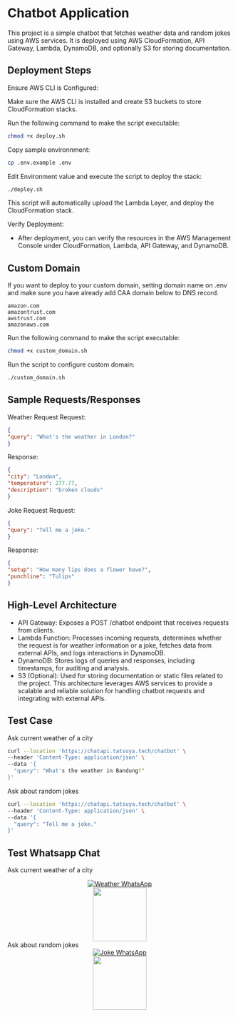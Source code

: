 # Chatbot Application
This project is a simple chatbot that fetches weather data and random jokes using AWS services. It is deployed using AWS CloudFormation, API Gateway, Lambda, DynamoDB, and optionally S3 for storing documentation.

## Deployment Steps
Ensure AWS CLI is Configured:

Make sure the AWS CLI is installed and create S3 buckets to store CloudFormation stacks.

Run the following command to make the script executable:
   ```bash
chmod +x deploy.sh
   ```
Copy sample environnment:
   ```bash
cp .env.example .env
   ```

Edit Environment value and execute the script to deploy the stack:
   ```bash
./deploy.sh
   ```

This script will automatically upload the Lambda Layer, and deploy the CloudFormation stack.

Verify Deployment:
- After deployment, you can verify the resources in the AWS Management Console under CloudFormation, Lambda, API Gateway, and DynamoDB.

## Custom Domain
If you want to deploy to your custom domain, setting domain name on .env and make sure you have already add CAA domain below to DNS record.
   ```text
amazon.com
amazontrust.com
awstrust.com
amazonaws.com
   ```

Run the following command to make the script executable:
   ```bash
chmod +x custom_domain.sh
   ```

Run the script to configure custom domain:
   ```bash
./custom_domain.sh
   ```

## Sample Requests/Responses
Weather Request
Request:
   ```json
{
   "query": "What's the weather in London?"
}
   ```
Response:
   ```json
{
   "city": "London",
   "temperature": 277.77,
   "description": "broken clouds"
}
   ```
Joke Request
Request:
   ```json
{
   "query": "Tell me a joke."
}
   ```
Response:
   ```json
{
   "setup": "How many lips does a flower have?",
   "punchline": "Tulips"
}
   ```

## High-Level Architecture
- API Gateway: Exposes a POST /chatbot endpoint that receives requests from clients.
- Lambda Function: Processes incoming requests, determines whether the request is for weather information or a joke, fetches data from external APIs, and logs interactions in DynamoDB.
- DynamoDB: Stores logs of queries and responses, including timestamps, for auditing and analysis.
- S3 (Optional): Used for storing documentation or static files related to the project.
This architecture leverages AWS services to provide a scalable and reliable solution for handling chatbot requests and integrating with external APIs.

## Test Case
Ask current weather of a city
```bash
curl --location 'https://chatapi.tatsuya.tech/chatbot' \
--header 'Content-Type: application/json' \
--data '{
  "query": "What's the weather in Bandung?"
}'
```
Ask about random jokes
```bash
curl --location 'https://chatapi.tatsuya.tech/chatbot' \
--header 'Content-Type: application/json' \
--data '{
  "query": "Tell me a joke."
}'
```
## Test Whatsapp Chat
Ask current weather of a city
<div align="center">
  <a href="https://wa.me/6285155010043?text=What%27s%20the%20weather%20in%20London%3F">
    <img src="https://img.shields.io/badge/Ask_Weather_via_WhatsApp-25D366?style=for-the-badge&logo=whatsapp&logoColor=white" alt="Weather WhatsApp">
  </a>
  <br>
  <img src="https://api.qrserver.com/v1/create-qr-code/?size=150x150&data=https://wa.me/6285155010043?text=What%27s%20the%20weather%20in%20London%3F" width="120">
</div>
Ask about random jokes
<div align="center">
  <a href="https://wa.me/6285155010043?text=Tell%20me%20a%20joke.">
    <img src="https://img.shields.io/badge/Ask_Joke_via_WhatsApp-25D366?style=for-the-badge&logo=whatsapp&logoColor=white" alt="Joke WhatsApp">
  </a>
  <br>
  <img src="https://api.qrserver.com/v1/create-qr-code/?size=150x150&data=https://wa.me/6285155010043?text=Tell%20me%20a%20joke." width="120">
</div>